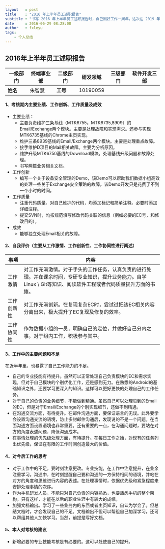 ```yaml
---
layout   : post
title    : "2016 年上半年员工述职报告"
subtitle : "书写 2016 年上半年员工述职报告时，自己刚好工作一周年。这次在 2019 年整理，有过了三年。"
date     : 2016-06-29 08:28:00
author   : fxleyu
tags:
    - 个人总结
---
```


## 2016年上半年员工述职报告

一级部门 | 终端事业部     | 二级部门|  研发领域 | 三级部门 | 软件开发三部
---------|----------------|---------|-----------|----------|--------
 **姓名**|    朱智慧      |**工号** | 10190059  |          | 	


#### 1、考核期内主要业绩、工作创新、工作质量及成效	
- 主要业绩：
    - 主要负责维护三条基线（MTK6755，MTK6735,8909）的Email/Exchange两个模块。主要是处理故障和实现需求。还参与实现MTK6735基线的Chrome主页实现。
    - 维护三条8939基线的Email/Exchange两个模块。主要是处理重点故障。
    - 接手维护D项目的Mail相关故障。主要为分析原因。
    - 维护升级MTK6750基线的Download模块。处理基线升级问题和故障处理。
    - 书写两篇业务相关文档。
- 工作创新
    - 编写一个关于设备安全管理的Demo，该Demo可以帮助我们数据小组高效的处理一些关于Exchange安全策略的故障。该Demo开发只是花费了不到一个小时的时间。
- 工作质量
    - 注重代码质量。对自己维护的代码，均添加标记和简单注释。必要时添加详细注释。
    - 提交SVN时，均按规范填写修改代码关联的信息（例如必要的EC号，和修改目的）。
- 成效
    - 能够独立处理Email相关的故障。

#### 2、自我评价（主要从工作激情、工作创新性、工作协同性进行阐述）	
事项      | 内容
----------| ---
工作激情  | 对工作充满激情。对于手头的工作任务，认真负责的进行处理。并在课余时间，专研专业知识，提升业务能力。自学Linux \ Git等知识、阅读软件工程或者代码质量提升方面的书籍。
工作创新性| 对工作充满创新。在复现复杂EC时，尝试过把该EC相关内容分离出来，极大提升了EC复现及修复的效率。
工作协同性| 作为数据小组的一员，明确自己的定位，并做好自己分内之事。对于组内工作，积极参与其中。

#### 3、工作中的主要问题和不足
在近半年里，也暴露了自己工作能力的不足。
- 自己的专业技能有待提升。虽然可以正常处理自己负责模块的EC和需求实现，但对于自己模块的个别优化工作，还是感到无力。在熟悉的Android的基础知识之外，还要学习更深入的知识。这样可以更好更快的处理自己的工作任务。
- 对于自己的负责的业务细节，不能做到精通。虽然自己可以处理见到的Email的EC，但是对于Email/Exchange的个别实现细节，还做不到精通。
- 在沟通交流方面，有待提升。在邮件沟通方面，要保证语言的无误。此外要学会设置沟通交流的语境，防止多封邮件沟通后，发现说的不是一个问题。在当面沟通方面设置语境也非常重要。还有重要的一点，在沟通问题时，要站在对方的角度表述问题，降低沟通成本。
- 在事情处理的优先级处理方面，有待提升。在每日工作之始，对现有的任务列出优先级，保证在有限的工作时间创造最大的价值。

#### 4、对今后工作的思考
- 对于工作中的不足，要时刻注意更改。专业技能，在工作中注意提升，在业余注重学习。沟通中，在时刻提醒自己要和沟通的一方保持相同的语境，并站在对方的角度和思维进行内容的表述。在处理事情时，依据优先级和紧急程度来安排处理事情的次序。
- 作为手机研发人员，不能只对自己负责的内容熟悉，也要熟悉手机的整个架构。只有这样，才能在以后的职业生涯中有较大的成绩。
- 加强文档输出。学习了一些业务内的东西或者主页知识，自认为学会了。但总结文档时，才会发现自己的不足。文档输出不但可以帮组自己加深学习，还可以帮组其他人加快学习。当然，前提是写好文档。

#### 5、本人对考核的建议					
- 新增必要的专业技能考核是有必要的。这可以处使自己的提升。
